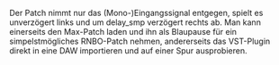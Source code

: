Der Patch nimmt nur das (Mono-)Eingangssignal entgegen, spielt es unverzögert links und um delay_smp verzögert rechts ab. Man kann einerseits den Max-Patch laden und ihn als Blaupause für ein simpelstmögliches RNBO-Patch nehmen, andererseits das VST-Plugin direkt in eine DAW importieren und auf einer Spur ausprobieren. 
